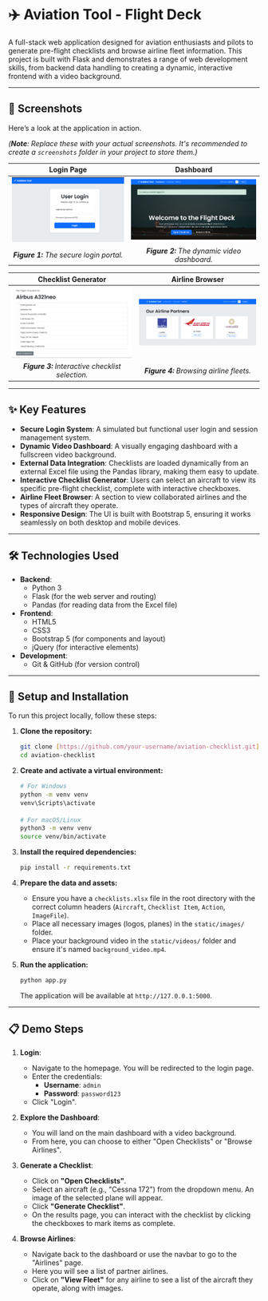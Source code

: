 # ✈️ Aviation Tool - Flight Deck

A full-stack web application designed for aviation enthusiasts and pilots to generate pre-flight checklists and browse airline fleet information. This project is built with Flask and demonstrates a range of web development skills, from backend data handling to creating a dynamic, interactive frontend with a video background.

***

## 📸 Screenshots

Here’s a look at the application in action.

*(**Note**: Replace these with your actual screenshots. It's recommended to create a `screenshots` folder in your project to store them.)*

| Login Page | Dashboard |
| :---: | :---: |
| ![Alt text](Screenshots\userlogin.png) | ![Alt text](Screenshots\dashboard.png) |
| **_Figure 1:_** _The secure login portal._ | **_Figure 2:_** _The dynamic video dashboard._ |

| Checklist Generator | Airline Browser |
| :---: | :---: |
| ![Alt text](Screenshots\cheecklist.png)  | ![Alt text](Screenshots\Airline_partner.png)  |
| **_Figure 3:_** _Interactive checklist selection._ | **_Figure 4:_** _Browsing airline fleets._ |


***

## ✨ Key Features

* **Secure Login System**: A simulated but functional user login and session management system.
* **Dynamic Video Dashboard**: A visually engaging dashboard with a fullscreen video background.
* **External Data Integration**: Checklists are loaded dynamically from an external Excel file using the Pandas library, making them easy to update.
* **Interactive Checklist Generator**: Users can select an aircraft to view its specific pre-flight checklist, complete with interactive checkboxes.
* **Airline Fleet Browser**: A section to view collaborated airlines and the types of aircraft they operate.
* **Responsive Design**: The UI is built with Bootstrap 5, ensuring it works seamlessly on both desktop and mobile devices.

***

## 🛠️ Technologies Used

* **Backend**:
    * Python 3
    * Flask (for the web server and routing)
    * Pandas (for reading data from the Excel file)
* **Frontend**:
    * HTML5
    * CSS3
    * Bootstrap 5 (for components and layout)
    * jQuery (for interactive elements)
* **Development**:
    * Git & GitHub (for version control)

***

## 🚀 Setup and Installation

To run this project locally, follow these steps:

1.  **Clone the repository:**
    ```bash
    git clone [https://github.com/your-username/aviation-checklist.git](https://github.com/your-username/aviation-checklist.git)
    cd aviation-checklist
    ```

2.  **Create and activate a virtual environment:**
    ```bash
    # For Windows
    python -m venv venv
    venv\Scripts\activate

    # For macOS/Linux
    python3 -m venv venv
    source venv/bin/activate
    ```

3.  **Install the required dependencies:**
    ```bash
    pip install -r requirements.txt
    ```

4.  **Prepare the data and assets:**
    * Ensure you have a `checklists.xlsx` file in the root directory with the correct column headers (`Aircraft`, `Checklist Item`, `Action`, `ImageFile`).
    * Place all necessary images (logos, planes) in the `static/images/` folder.
    * Place your background video in the `static/videos/` folder and ensure it's named `background_video.mp4`.

5.  **Run the application:**
    ```bash
    python app.py
    ```
    The application will be available at `http://127.0.0.1:5000`.

***

## 📋 Demo Steps

1.  **Login**:
    * Navigate to the homepage. You will be redirected to the login page.
    * Enter the credentials:
        * **Username**: `admin`
        * **Password**: `password123`
    * Click "Login".

2.  **Explore the Dashboard**:
    * You will land on the main dashboard with a video background.
    * From here, you can choose to either "Open Checklists" or "Browse Airlines".

3.  **Generate a Checklist**:
    * Click on **"Open Checklists"**.
    * Select an aircraft (e.g., "Cessna 172") from the dropdown menu. An image of the selected plane will appear.
    * Click **"Generate Checklist"**.
    * On the results page, you can interact with the checklist by clicking the checkboxes to mark items as complete.

4.  **Browse Airlines**:
    * Navigate back to the dashboard or use the navbar to go to the "Airlines" page.
    * Here you will see a list of partner airlines.
    * Click on **"View Fleet"** for any airline to see a list of the aircraft they operate, along with images.
